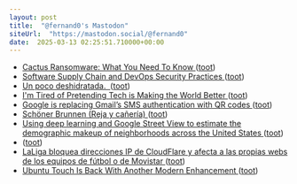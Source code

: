 ```yaml
---
layout: post
title:  "@fernand0's Mastodon"
siteUrl:  "https://mastodon.social/@fernand0"
date:  2025-03-13 02:25:51.710000+00:00
---
```

*  [Cactus Ransomware: What You Need To Know ](https://www.tripwire.com/state-of-security/cactus-ransomware-what-you-need-kno) ([toot](https://mastodon.social/@fernand0/114152751215882105))
*  [Software Supply Chain and DevOps Security Practices   ](https://www.nccoe.nist.gov/projects/software-supply-chain-and-devops-security-practices) ([toot](https://mastodon.social/@fernand0/114150954215843598))
*  [Un poco deshidratada.  ](https://avecesunafoto.wordpress.com/2025/03/12/un-poco-deshidratada) ([toot](https://mastodon.social/@fernand0/114150775406045376))
*  [I'm Tired of Pretending Tech is Making the World Better ](https://www.joanwestenberg.com/im-tired-of-pretending-tech-is-making-the-world-better/?ref=the-westenberg-letter-newslette) ([toot](https://mastodon.social/@fernand0/114150616109888659))
*  [Google is replacing Gmail’s SMS authentication with QR codes ](https://www.theverge.com/news/618303/google-replacing-sms-codes-qr-gmail-security-two-factor-authenticatio) ([toot](https://mastodon.social/@fernand0/114150335077716561))
*  [Schöner Brunnen (Reja y cañería) ](https://www.flickr.com/photos/fernand0/54360107938) ([toot](https://mastodon.social/@fernand0/114150249380973079))
*  [Using deep learning and Google Street View to estimate the demographic makeup of neighborhoods across the United States   ](https://www.pnas.org/doi/10.1073/pnas.1700035114) ([toot](https://mastodon.social/@fernand0/114150065943515444))
*  [ ](https://mastodon.eus/@luistxo) ([toot](https://mastodon.social/@fernand0/114149788172921890))
*  [LaLiga bloquea direcciones IP de CloudFlare y afecta a las propias webs de los equipos de fútbol o de Movistar ](https://blog.elhacker.net/2025/03/laliga-bloquea-direcciones-ip-afecta-clubs-futbol.htm) ([toot](https://mastodon.social/@fernand0/114149427775593061))
*  [Ubuntu Touch Is Back With Another Modern Enhancement ](https://www.howtogeek.com/ubuntu-touch-ota-8-update) ([toot](https://mastodon.social/@fernand0/114149175298055901))
